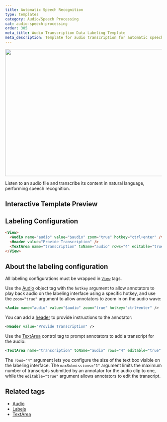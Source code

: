 ```yaml
---
title: Automatic Speech Recognition
type: templates
category: Audio/Speech Processing
cat: audio-speech-processing
order: 305
meta_title: Audio Transcription Data Labeling Template
meta_description: Template for audio transcription for automatic speech recognition use cases with Label Studio for your machine learning and data science projects.
---
```


<img src="/images/templates/automatic-speech-recognition.png" alt="" class="gif-border" width="552px" height="408px" />

Listen to an audio file and transcribe its content in natural language, performing speech recognition.

## Interactive Template Preview

<div id="main-preview"></div>

## Labeling Configuration

```html
<View>
  <Audio name="audio" value="$audio" zoom="true" hotkey="ctrl+enter" />
  <Header value="Provide Transcription" />
  <TextArea name="transcription" toName="audio" rows="4" editable="true" maxSubmissions="1" />
</View>
```

## About the labeling configuration

All labeling configurations must be wrapped in [`View`](/tags/view.html) tags.

Use the [Audio](/tags/audio.html) object tag with the `hotkey` argument to allow annotators to play back audio on the labeling interface using a specific hotkey, and use the `zoom="true"` argument to allow annotators to zoom in on the audio wave:
```xml
<Audio name="audio" value="$audio" zoom="true" hotkey="ctrl+enter" />
```

You can add a [header](/tags/header.html) to provide instructions to the annotator:
```xml
<Header value="Provide Transcription" />
```

Use the [TextArea](/tags/textarea.html) control tag to prompt annotators to add a transcript for the audio:
```xml
<TextArea name="transcription" toName="audio" rows="4" editable="true" maxSubmissions="1" />
```
The `rows="4"` argument lets you configure the size of the text box visible on the labeling interface. The `maxSubmissions="1"` argument limits the maximum number of transcripts submitted by an annotator for the audio clip to one, while the `editable="true"` argument allows annotators to edit the transcript. 


## Related tags

- [Audio](/tags/audio.html)
- [Labels](/tags/labels.html)
- [TextArea](/tags/textarea.html)
